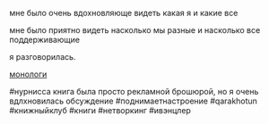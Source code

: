 мне было очень вдохновляюще видеть какая я и какие все 

мне было приятно видеть насколько мы разные и насколько все поддерживающие

я разговорилась.

[монологи](obsidian://open?vault=alicerossi&file=%D0%BC%D0%BE%D0%BD%D0%BE%D0%BB%D0%BE%D0%B3%D0%B8%20%D0%B2%D0%B0%D0%B3%D0%B8%D0%BD%D1%8B)


#нурнисса 
книга была просто рекламной брошюрой, но я очень вдлхновилась обсуждение
#поднимаетнастроение #qarakhotun #книжныйклуб #книги #нетворкинг 
#ивэнцлер 

